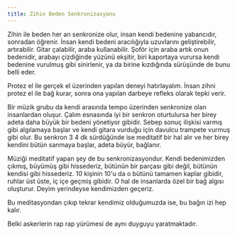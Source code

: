 ```yaml
---
title: Zihin Beden Senkronizasyonu
---
```


Zihin ile beden her an senkronize olur, insan kendi bedenine yabancıdır,
sonradan öğrenir. İnsan kendi bedeni aracılığıyla uzuvlarını geliştirebilir,
artırabilir. Gitar çalabilir, araba kullanabilir. Şoför için araba artık onun
bedenidir, arabayı çizdiğinde yüzünü ekşitir, biri kaportaya vurursa kendi
bedenine vurulmuş gibi sinirlenir, ya da birine kızdığında sürüşünde de bunu
belli eder.

Protez el ile gerçek el üzerinden yapılan deneyi hatırlayalım. İnsan zihni
protez el ile bağ kurar, sonra ona yapılan darbeye refleks olarak tepki verir.

Bir müzik grubu da kendi arasında tempo üzerinden senkronize olan insanlardan
oluşur. Çalım esnasında iyi bir senkron oturtulursa her birey adeta daha büyük
bir bedeni yönetiyor gibidir. Sebep sonuç ilişkisi varmış gibi algılamaya
başlar ve kendi gitara vurduğu için davulcu trampete vurmuş gibi olur. Bu
senkron 3 4 dk sürdüğünde ise meditatif bir hal alır ve her birey kendini bütün
sanmaya başlar, adeta büyür, bağlanır.

Müziği meditatif yapan şey de bu senkronizasyondur. Kendi bedenimizden çıkmış,
büyümüş gibi hissederiz, bütünün bir parçası gibi değil, bütünün kendisi gibi
hissederiz. 10 kişinin 10'u da o bütünü tamamen kaplar gibidir, ruhlar üst
üste, iç içe geçmiş gibidir. O hal de insanlarda özel bir bağ algısı oluşturur.
Deyim yerindeyse kendimizden geçeriz.

Bu meditasyondan çıkıp tekrar kendimiz olduğumuzda ise, bu bağın izi hep kalır.

Belki askerlerin rap rap yürümesi de aynı duyguyu yaratmaktadır.

